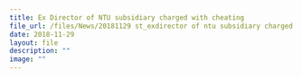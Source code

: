 ```yaml
---
title: Ex Director of NTU subsidiary charged with cheating
file_url: /files/News/20181129 st_exdirector of ntu subsidiary charged with cheating.pdf
date: 2018-11-29
layout: file
description: ""
image: ""
---
```


